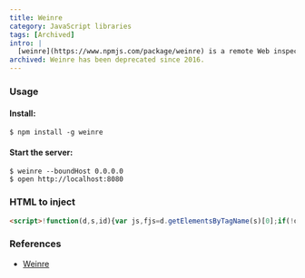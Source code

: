 ```yaml
---
title: Weinre
category: JavaScript libraries
tags: [Archived]
intro: |
  [weinre](https://www.npmjs.com/package/weinre) is a remote Web inspector. Note that it has been deprecated since 2016.
archived: Weinre has been deprecated since 2016.
---
```


### Usage

#### Install:

```
$ npm install -g weinre
```

#### Start the server:

```
$ weinre --boundHost 0.0.0.0
$ open http://localhost:8080
```

### HTML to inject

<!--prettier-ignore -->
```html
<script>!function(d,s,id){var js,fjs=d.getElementsByTagName(s)[0];if(!d.getElementById(id)){js=d.createElement(s);js.id=id;js.async=1;js.src='http://'+location.hostname+':8080/target/target-script-min.js#anonymous';fjs.parentNode.insertBefore(js,fjs);}}(document,'script','weinre');</script>
```

### References

- [Weinre](http://people.apache.org/~pmuellr/weinre/)

